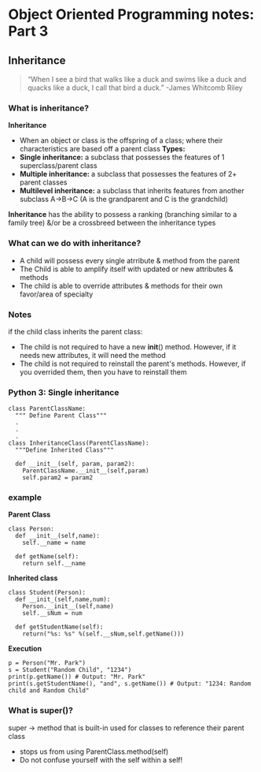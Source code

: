 # Object Oriented Programming notes: Part 3
## Inheritance 
>“When I see a bird that walks like a duck and swims like a duck and quacks like a duck, I call that bird a duck.” -James Whitcomb Riley

### What is inheritance?
**Inheritance** 
+ When an object or class is the offspring of a class; where their characteristics are based off a parent class
**Types:**
+ **Single inheritance:** a subclass that possesses the features of 1 superclass/parent class 
+ **Multiple inheritance:** a subclass that possesses the features of 2+ parent classes
+ **Multilevel inheritance:** a subclass that inherits features from another subclass A->B->C (A is the grandparent and C is the grandchild)

**Inheritance** has the ability to possess a ranking (branching similar to a family tree) &/or be a crossbreed between the inheritance types 

### What can we do with inheritance?
+ A child will possess every single atrribute & method from the parent 
+ The Child is able to amplify itself with updated or new attributes & methods
+ The child is able to override attributes & methods for their own favor/area of specialty 

### Notes 
if the child class inherits the parent class: 
+ The child is not required to have a new __init__() method. However, if it needs new attributes, it will need the method
+ The child is not required to reinstall the parent's methods. However, if you overrided them, then you have to reinstall them

### Python 3: Single inheritance 
``` 
class ParentClassName: 
  """ Define Parent Class"""
  .
  .
  .
class InheritanceClass(ParentClassName):
  """Define Inherited Class"""
  
  def __init__(self, param, param2):
    ParentClassName.__init__(self,param)
    self.param2 = param2
```

### example 
**Parent Class**
```
class Person: 
  def __init__(self,name):
    self.__name = name
    
  def getName(self): 
    return self.__name
```
**Inherited class**
```
class Student(Person): 
  def __init_(self,name,num):
    Person.__init__(self,name)
    self.__sNum = num
  
  def getStudentName(self):
    return("%s: %s" %(self.__sNum,self.getName()))
```
**Execution**
```
p = Person("Mr. Park")
s = Student("Random Child", "1234")
print(p.getName()) # Output: "Mr. Park" 
print(s.getStudentName(), "and", s.getName()) # Output: "1234: Random child and Random Child"
```
### What is super()?

super -> method that is built-in used for classes to reference their parent class
+ stops us from using ParentClass.method(self) 
+ Do not confuse yourself with the self within a self!




    
